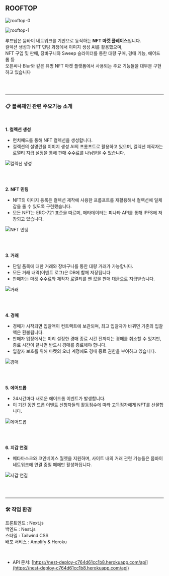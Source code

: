 ## ROOFTOP

![rooftop-0](https://github.com/nazzzo/rooftop-front/assets/112994137/d1f2ef55-5774-4a70-bde3-c6e108a0e164)

![rooftop-1](https://github.com/nazzzo/rooftop-front/assets/112994137/fbb5f92c-7846-410f-ba8b-e84feedddb07)


루프탑은 뭄바이 네트워크를 기반으로 동작하는 **NFT 마켓 플레이스**입니다. <br>
컬렉션 생성과 NFT 민팅 과정에서 이미지 생성 AI를 활용했으며,  <br>
NFT 구입 및 판매, 장바구니와 Sweep 슬라이더를 통한 대량 구매, 경매 기능, 에어드롭 등  <br>
오픈씨나 Blur와 같은 유명 NFT 마켓 플랫폼에서 사용되는 주요 기능들을 대부분 구현하고 있습니다  <br>

<br> <br>

---

### 📋 블록체인 관련 주요기능 소개

<br>

**1. 컬렉션 생성**

- 런치패드를 통해 NFT 컬렉션을 생성합니다.
- 컬렉션의 설명란을 이미지 생성 AI의 프롬프트로 활용하고 있으며, 컬렉션 제작자는 로열티 지급 설정을 통해 판매 수수료를 나눠받을 수 있습니다.

![컬렉션 생성](https://github.com/nazzzo/rooftop-front/assets/112994137/48f766ff-20e8-44af-81fc-0660f66162ec)

<br> <br>

**2. NFT 민팅**

- NFT의 이미지 등록은 컬렉션 제작에 사용한 프롬프트를 재활용해서 컬렉션에 일체감을 줄 수 있도록 구현했습니다.
- 모든 NFT는 ERC-721 표준을 따르며, 메타데이터는 피나타 API를 통해 IPFS에 저장되고 있습니다.

![NFT 민팅](https://github.com/nazzzo/rooftop-front/assets/112994137/3223de2e-3751-497d-93ad-0e8b17ba9b5b)

<br><br>

**3. 거래**

- 단일 품목에 대한 거래와 장바구니를 통한 대량 거래가 가능합니다.
- 모든 거래 내역(이벤트 로그)은 DB에 함께 저장됩니다 
- 판매자는 마켓 수수료와 제작자 로열티를 뺀 값을 판매 대금으로 지급받습니다.

![거래](https://github.com/nazzzo/rooftop-front/assets/112994137/638a3855-7282-4922-88e7-aca812ec9b84)

<br><br>

**4. 경매**


- 경매가 시작되면 입찰액이 컨트랙트에 보관되며, 최고 입찰자가 바뀌면 기존의 입찰액은 환불됩니다.
- 판매자 입장에서는 미리 설정한 경매 종료 시간 전까지는 경매를 취소할 수 있지만, 종료 시간이 끝나면 반드시 경매를 종료해야 합니다.
- 입찰자 보호를 위해 마켓의 오너 계정에도 경매 종료 권한을 부여하고 있습니다.

![경매](https://github.com/nazzzo/rooftop-front/assets/112994137/0c9d3691-829c-4897-be6e-c6d58fa7b354)

<br><br>

**5. 에어드롭**


- 24시간마다 새로운 에어드롭 이벤트가 발생합니다.
- 이 기간 동안 드롭 이벤트 신청자들의 활동점수에 따라 고득점자에게 NFT를 선물합니다.

![에어드롭](https://github.com/nazzzo/rooftop-front/assets/112994137/03006086-971c-40da-9fbf-03affc4b154b)

<br><br>

**6. 지갑 연결**


- 메타마스크와 코인베이스 월렛을 지원하며, 사이트 내의 거래 관련 기능들은 뭄바이 네트워크에 연결 중일 때에만 활성화됩니다.

![지갑 연결](https://github.com/nazzzo/rooftop-front/assets/112994137/0c2a4931-67aa-48a8-8afa-ad2294f1e6e3)

<br><br>

--- 

### 🛠️ 작업 환경

프론트엔드 : Next.js <br>
백엔드 : Nest.js <br> 
스타일 : Tailwind CSS <br>
배포 서비스 : Amplify & Heroku <br>

<br>

- API 문서: [https://nest-deploy-c764d61cc1b8.herokuapp.com/api](https://nest-deploy-c764d61cc1b8.herokuapp.com/api)
